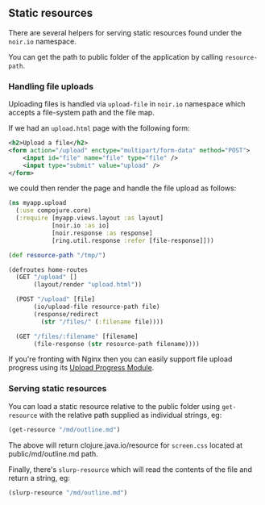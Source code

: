 ## Static resources

There are several helpers for serving static resources found under the `noir.io`
namespace.

You can get the path to public folder of the application by calling `resource-path`.

### Handling file uploads

Uploading files is handled via `upload-file` in `noir.io` namespace which accepts a
file-system path and the file map.

If we had an `upload.html` page with the following form:

```xml
<h2>Upload a file</h2>
<form action="/upload" enctype="multipart/form-data" method="POST">
    <input id="file" name="file" type="file" />
    <input type="submit" value="upload" />
</form>
```

we could then render the page and handle the file upload as follows:

```clojure
(ns myapp.upload
  (:use compojure.core)
  (:require [myapp.views.layout :as layout]
            [noir.io :as io]
            [noir.response :as response]
            [ring.util.response :refer [file-response]]))

(def resource-path "/tmp/")

(defroutes home-routes
  (GET "/upload" []
       (layout/render "upload.html"))

  (POST "/upload" [file]
       (io/upload-file resource-path file)
       (response/redirect
         (str "/files/" (:filename file))))

  (GET "/files/:filename" [filename]
       (file-response (str resource-path filename))))  
```

If you're fronting with Nginx then you can easily support file upload progress using its [Upload Progress Module](http://wiki.nginx.org/HttpUploadProgressModule).

### Serving static resources

You can load a static resource relative to the public folder using `get-resource`
with the relative path supplied as individual strings, eg:

```clojure
(get-resource "/md/outline.md")
```

The above will return clojure.java.io/resource for `screen.css` located at public/md/outline.md path.

Finally, there's `slurp-resource` which will read the contents of the file and
return a string, eg:

```clojure
(slurp-resource "/md/outline.md")
```










